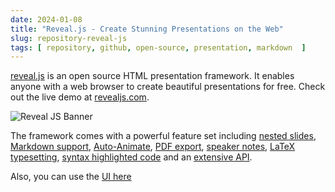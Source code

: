 ```yaml
---
date: 2024-01-08
title: "Reveal.js - Create Stunning Presentations on the Web"
slug: repository-reveal-js
tags: [ repository, github, open-source, presentation, markdown  ]
---
```




[reveal.js][1] is an open source HTML presentation framework. It enables anyone with a web browser to create beautiful presentations for free. Check out the live demo at [revealjs.com][2].

![Reveal JS Banner][12]

The framework comes with a powerful feature set including [nested slides][3], [Markdown support][4], [Auto-Animate][5], [PDF export][6], [speaker notes][7], [LaTeX typesetting][8], [syntax highlighted code][9] and an [extensive API][10].

Also, you can use the [UI here][11]



   [1]: https://github.com/hakimel/reveal.js
   [2]: https://revealjs.com/
   [3]: https://revealjs.com/vertical-slides/
   [4]: https://revealjs.com/markdown/
   [5]: https://revealjs.com/auto-animate/
   [6]: https://revealjs.com/pdf-export/
   [7]: https://revealjs.com/speaker-view/
   [8]: https://revealjs.com/math/
   [9]: https://revealjs.com/code/
  [10]: https://revealjs.com/api/
  [11]: https://slides.com/
  [12]: /saves/2024/01/images/reveal-js.png
